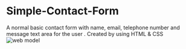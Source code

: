 # Simple-Contact-Form
A normal basic contact form with name, email, telephone number and message text area for the user . Created by using HTML &amp; CSS
![web model](https://github.com/thvithran/Simple-Contact-Form/assets/73452153/a563d901-d130-4a87-bcd6-b7183334bcfb)
